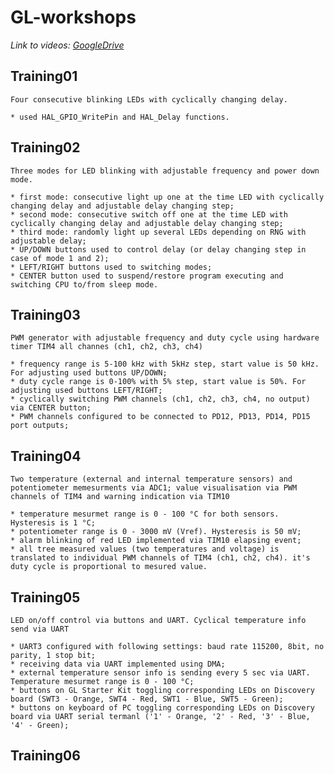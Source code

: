 # GL-workshops  
*Link to videos: [GoogleDrive](https://drive.google.com/drive/folders/1N6_LGeXfZefZ2izT5ZKz3xPsAGWl0FHN?usp=sharing)*  
  
## **Training01**  
`Four consecutive blinking LEDs with cyclically changing delay.`  
  
	* used HAL_GPIO_WritePin and HAL_Delay functions.   
## **Training02**  
`Three modes for LED blinking with adjustable frequency and power down mode.`  
  
	* first mode: consecutive light up one at the time LED with cyclically changing delay and adjustable delay changing step;  
	* second mode: consecutive switch off one at the time LED with cyclically changing delay and adjustable delay changing step;  
	* third mode: randomly light up several LEDs depending on RNG with adjustable delay;  
	* UP/DOWN buttons used to control delay (or delay changing step in case of mode 1 and 2);  
	* LEFT/RIGHT buttons used to switching modes;  
	* CENTER button used to suspend/restore program executing and switching CPU to/from sleep mode.  
## **Training03**  
`PWM generator with adjustable frequency and duty cycle using hardware timer TIM4 all channes (ch1, ch2, ch3, ch4)`  
  
	* frequency range is 5-100 kHz with 5kHz step, start value is 50 kHz. For adjusting used buttons UP/DOWN;  
	* duty cycle range is 0-100% with 5% step, start value is 50%. For adjusting used buttons LEFT/RIGHT;  
	* cyclically switching PWM channels (ch1, ch2, ch3, ch4, no output) via CENTER button;  
	* PWM channels configured to be connected to PD12, PD13, PD14, PD15 port outputs;  
## **Training04**  
`Two temperature (external and internal temperature sensors) and potentiometer memesurments via ADC1; value visualisation via PWM channels of TIM4 and warning indication via TIM10`  
  
	* temperature mesurmet range is 0 - 100 °C for both sensors. Hysteresis is 1 °C;  
	* potentiometer range is 0 - 3000 mV (Vref). Hysteresis is 50 mV;  
	* alarm blinking of red LED implemented via TIM10 elapsing event;  
	* all tree measured values (two temperatures and voltage) is translated to individual PWM channels of TIM4 (ch1, ch2, ch4). it's duty cycle is proportional to mesured value.
	  
## **Training05**  
`LED on/off control via buttons and UART. Cyclical temperature info send via UART`  
  
	* UART3 configured with following settings: baud rate 115200, 8bit, no parity, 1 stop bit;  
	* receiving data via UART implemented using DMA;
	* external temperature sensor info is sending every 5 sec via UART. Temperature mesurmet range is 0 - 100 °C;  
	* buttons on GL Starter Kit toggling corresponding LEDs on Discovery board (SWT3 - Orange, SWT4 - Red, SWT1 - Blue, SWT5 - Green);  
	* buttons on keyboard of PC toggling corresponding LEDs on Discovery board via UART serial termanl ('1' - Orange, '2' - Red, '3' - Blue, '4' - Green);  
		  
## **Training06**  
  





 
